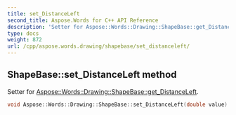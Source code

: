 ```yaml
---
title: set_DistanceLeft
second_title: Aspose.Words for C++ API Reference
description: 'Setter for Aspose::Words::Drawing::ShapeBase::get_DistanceLeft.'
type: docs
weight: 872
url: /cpp/aspose.words.drawing/shapebase/set_distanceleft/
---
```

## ShapeBase::set_DistanceLeft method


Setter for [Aspose::Words::Drawing::ShapeBase::get_DistanceLeft](../get_distanceleft/).

```cpp
void Aspose::Words::Drawing::ShapeBase::set_DistanceLeft(double value)
```

